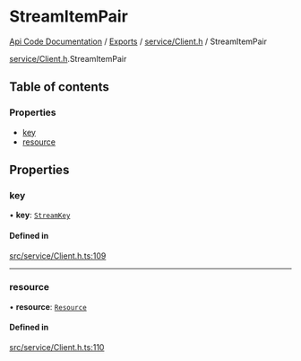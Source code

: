 # StreamItemPair
 
[Api Code Documentation](../README.md) / [Exports](../modules.md) / [service/Client.h](../modules/service_Client_h.md) / StreamItemPair

[service/Client.h](../modules/service_Client_h.md).StreamItemPair

## Table of contents

### Properties

- [key](service_Client_h.StreamItemPair.md#key)
- [resource](service_Client_h.StreamItemPair.md#resource)

## Properties

### key

• **key**: [`StreamKey`](../modules/service_Client_h.md#streamkey)

#### Defined in

[src/service/Client.h.ts:109](https://github.com/openkfw/TruBudget/blob/086d599/api/src/service/Client.h.ts#L109)

___

### resource

• **resource**: [`Resource`](service_Client_h.Resource.md)

#### Defined in

[src/service/Client.h.ts:110](https://github.com/openkfw/TruBudget/blob/086d599/api/src/service/Client.h.ts#L110)
